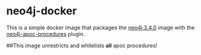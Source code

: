 # neo4j-docker

This is a simple docker image that packages the [neo4j:3.4.0](https://hub.docker.com/_/neo4j) image with the [neo4j-apoc-procedures](https://github.com/neo4j-contrib/neo4j-apoc-procedures) plugin.

##This image unrestricts and whitelists **all** apoc procedures!
